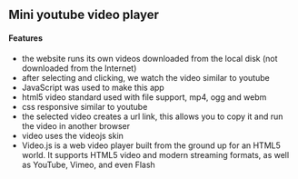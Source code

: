 ## Mini youtube video player

#### Features
* the website runs its own videos downloaded from the local disk (not downloaded from the Internet)
* after selecting and clicking, we watch the video similar to youtube
* JavaScript was used to make this app
* html5 video standard used with file support, mp4, ogg and webm
* css responsive similar to youtube
* the selected video creates a url link, this allows you to copy it and run the video in another browser
* video uses the videojs skin
* Video.js is a web video player built from the ground up for an HTML5 world. It supports HTML5 video and modern streaming formats, as well as YouTube, Vimeo, and even Flash









